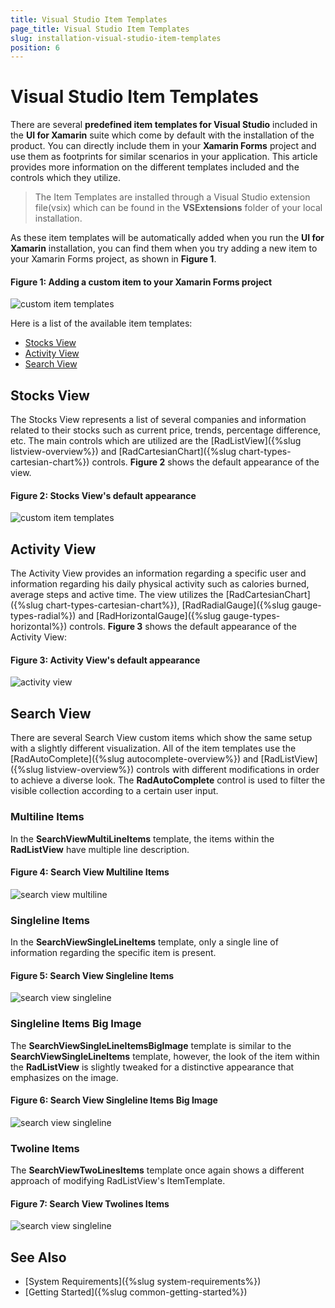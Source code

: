 ```yaml
---
title: Visual Studio Item Templates
page_title: Visual Studio Item Templates
slug: installation-visual-studio-item-templates
position: 6
---
```


# Visual Studio Item Templates

There are several **predefined item templates for Visual Studio** included in the **UI for Xamarin** suite which come by default with the installation of the product. You can directly include them in your **Xamarin Forms** project and use them as footprints for similar scenarios in your application. This article provides more information on the different templates included and the controls which they utilize.

> The Item Templates are installed through a Visual Studio extension file(vsix) which can be found in the **VSExtensions** folder of your local installation. 

As these item templates will be automatically added when you run the **UI for Xamarin** installation, you can find them when you try adding a new item to your Xamarin Forms project, as shown in **Figure 1**.

#### Figure 1: Adding a custom item to your Xamarin Forms project

![custom item templates](images/item-templates/custom-item-templates-highlight.png) 

Here is a list of the available item templates:

* [Stocks View](#stocks-view)
* [Activity View](#activity-view)
* [Search View](#search-view)

## Stocks View

The Stocks View represents a list of several companies and information related to their stocks such as current price, trends, percentage difference, etc. The main controls which are utilized are the [RadListView]({%slug listview-overview%}) and [RadCartesianChart]({%slug chart-types-cartesian-chart%}) controls. **Figure 2** shows the default appearance of the view.

#### Figure 2: Stocks View's default appearance
![custom item templates](images/item-templates/stocks-view-canvas.png) 
  
## Activity View

The Activity View provides an information regarding a specific user and information regarding his daily physical activity such as calories burned, average steps and active time. The view utilizes the [RadCartesianChart]({%slug chart-types-cartesian-chart%}), [RadRadialGauge]({%slug gauge-types-radial%}) and [RadHorizontalGauge]({%slug gauge-types-horizontal%}) controls. **Figure 3** shows the default appearance of the Activity View:

#### Figure 3: Activity View's default appearance
![activity view](images/item-templates/activitiy-view-canvas.png) 

## Search View

There are several Search View custom items which show the same setup with a slightly different visualization. All of the item templates use the [RadAutoComplete]({%slug autocomplete-overview%}) and [RadListView]({%slug listview-overview%}) controls with different modifications in order to achieve a diverse look. The **RadAutoComplete** control is used to filter the visible collection according to a certain user input.

### Multiline Items

In the **SearchViewMultiLineItems** template, the items within the **RadListView** have multiple line description.

#### Figure 4: Search View Multiline Items 
![search view multiline](images/item-templates/search-view-multiline.png) 

### Singleline Items

In the **SearchViewSingleLineItems** template, only a single line of information regarding the specific item is present.

#### Figure 5: Search View Singleline Items 
![search view singleline](images/item-templates/search-view-singleline.png) 

### Singleline Items Big Image

The **SearchViewSingleLineItemsBigImage** template is similar to the **SearchViewSingleLineItems** template, however, the look of the item within the **RadListView** is slightly tweaked for a distinctive appearance that emphasizes on the image.

#### Figure 6: Search View Singleline Items Big Image 
![search view singleline](images/item-templates/search-view-singlelineimage.png) 

### Twoline Items

The **SearchViewTwoLinesItems** template once again shows a different approach of modifying RadListView's ItemTemplate.

#### Figure 7: Search View Twolines Items 
![search view singleline](images/item-templates/search-view-twoline.png) 


## See Also

* [System Requirements]({%slug system-requirements%})
* [Getting Started]({%slug common-getting-started%})